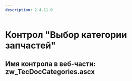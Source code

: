 ```yaml
---
description: 2.4.11.0
---
```


# Контрол "Выбор категории запчастей"

## Имя контрола в веб-части: zw\_TecDocCategories.ascx

